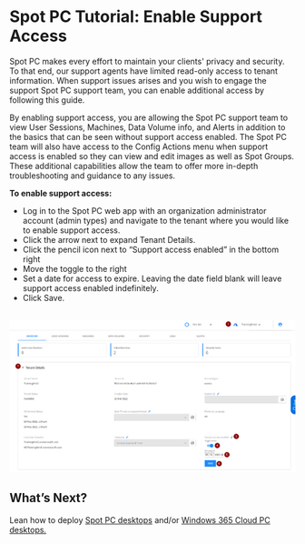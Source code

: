 # Spot PC Tutorial: Enable Support Access

Spot PC makes every effort to maintain your clients' privacy and security. To that end, our support agents have limited read-only access to tenant information. When support issues arises and you wish to engage the support Spot PC support team, you can enable additional access by following this guide.

By enabling support access, you are allowing the Spot PC support team to view User Sessions, Machines, Data Volume info, and Alerts in addition to the basics that can be seen without support access enabled. The Spot PC team will also have access to the Config Actions menu when support access is enabled so they can view and edit images as well as Spot Groups. These additional capabilities allow the team to offer more in-depth troubleshooting and guidance to any issues.

**To enable support access:**
* Log in to the Spot PC web app with an organization administrator account (admin types) and navigate to the tenant where you would like to enable support access.
* Click the arrow next to expand Tenant Details.
* Click the pencil icon next to “Support access enabled” in the bottom right
* Move the toggle to the right
* Set a date for access to expire. Leaving the date field blank will leave support access enabled indefinitely.
* Click Save.

<br><a href="https://docs.spot.io/spot-pc/_media/tutorials-enable-support-access-01.png" target="_blank"><img src="/spot-pc/_media/tutorials-enable-support-access-01.png" alt="Click to Enlarge" width="1000"> </a>


## What’s Next?

Lean how to deploy [Spot PC desktops](spot-pc/tutorials/deploy-spot-pc) and/or [Windows 365 Cloud PC desktops.](spot-pc/tutorials/deploy-windows-365-cloud-pc)
